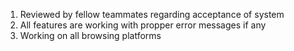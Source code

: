 
1.  Reviewed by fellow teammates regarding acceptance of system
2.  All features are working with propper error messages if any
3.  Working on all browsing platforms 
